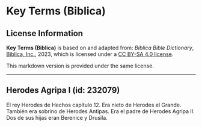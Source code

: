 # Key Terms (Biblica)

## License Information

**Key Terms (Biblica)** is based on and adapted from: _Biblica Bible Dictionary_, [Biblica, Inc.](https://www.biblica.com/), 2023, which is licensed under a [CC BY-SA 4.0 license](https://creativecommons.org/licenses/by-sa/4.0/legalcode.en).

This markdown version is provided under the same license.



--------------------------------

## Herodes Agripa I (id: 232079)

El rey Herodes de Hechos capítulo 12\. Era nieto de Herodes el Grande. También era sobrino de Herodes Antipas. Era el padre de Herodes Agripa II. Dos de sus hijas eran Berenice y Drusila.


